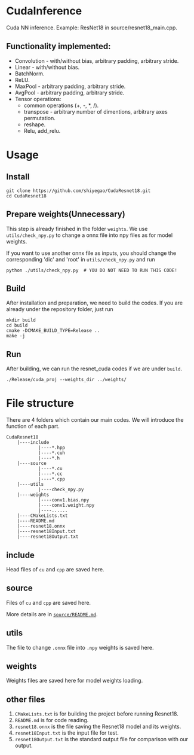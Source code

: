 # CudaInference
Cuda NN inference. Example: ResNet18 in source/resnet18_main.cpp.


## Functionality implemented:
* Convolution - with/without bias, arbitrary padding, arbitrary stride.
* Linear - with/without bias.
* BatchNorm.
* ReLU.
* MaxPool - arbitrary padding, arbitrary stride.
* AvgPool - arbitrary padding, arbitrary stride.
* Tensor operations:
    * common operations (+, -, *, \/).
    * transpose - arbitrary number of dimentions, arbitrary axes permutation.
    * reshape.
    * Relu, add_relu.


# Usage

## Install
```
git clone https://github.com/shiyegao/CudaResnet18.git
cd CudaResnet18
```

## Prepare weights(Unnecessary)
This step is already finished in the folder ```weights```. We use ```utils/check_npy.py``` to change a onnx file into npy files as for model weights.

If you want to use another onnx file as inputs, you should change the corresponding 'dic' and 'root' in ```utils/check_npy.py``` and run
```
python ./utils/check_npy.py  # YOU DO NOT NEED TO RUN THIS CODE!
```

## Build
After installation and preparation, we need to build the codes. If you are already under the repository folder, just run
```
mkdir build
cd build
cmake -DCMAKE_BUILD_TYPE=Release .. 
make -j
```

## Run
After building, we can run the resnet_cuda codes if we are under ```build```.
```
./Release/cuda_proj --weights_dir ../weights/
```

# File structure
There are 4 folders which contain our main codes. We will introduce the function of each part.
```
CudaResnet18
    |----include
            |----*.hpp
            |----*.cuh
            |----*.h
    |----source
            |----*.cu
            |----*.cc
            |----*.cpp
    |----utils
            |----check_npy.py
    |----weights
            |----conv1.bias.npy
            |----conv1.weight.npy
            |----......
    |----CMakeLists.txt
    |----README.md
    |----resnet18.onnx
    |----resnet18Input.txt
    |----resnet18Output.txt
```
## include
Head files of ```cu``` and ```cpp``` are saved here.

## source
Files of ```cu``` and ```cpp``` are saved here.

More details are in [```source/README.md```](source/README.md).

## utils
The file to change ```.onnx``` file into ```.npy``` weights is saved here.

## weights
Weights files are saved here for model weights loading.

## other files
1. ```CMakeLists.txt``` is for building the project before running Resnet18.
2. ```README.md``` is for code reading. 
3. ```resnet18.onnx``` is the file saving the Resnet18 model and its weights.
4. ```resnet18Input.txt``` is the input file for test.
5. ```resnet18Output.txt``` is the standard output file for comparison with our output.
